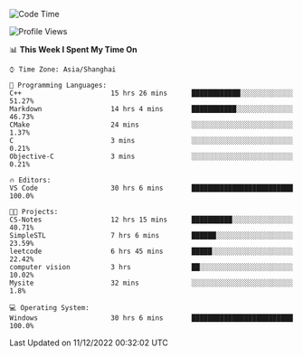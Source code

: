 <!--START_SECTION:waka-->
![Code Time](http://img.shields.io/badge/Code%20Time-445%20hrs%2050%20mins-blue)

![Profile Views](http://img.shields.io/badge/Profile%20Views-0-blue)

📊 **This Week I Spent My Time On** 

```text
⌚︎ Time Zone: Asia/Shanghai

💬 Programming Languages: 
C++                      15 hrs 26 mins      ████████████░░░░░░░░░░░░░   51.27% 
Markdown                 14 hrs 4 mins       ███████████░░░░░░░░░░░░░░   46.73% 
CMake                    24 mins             ░░░░░░░░░░░░░░░░░░░░░░░░░   1.37% 
C                        3 mins              ░░░░░░░░░░░░░░░░░░░░░░░░░   0.21% 
Objective-C              3 mins              ░░░░░░░░░░░░░░░░░░░░░░░░░   0.21%

🔥 Editors: 
VS Code                  30 hrs 6 mins       █████████████████████████   100.0%

🐱‍💻 Projects: 
CS-Notes                 12 hrs 15 mins      ██████████░░░░░░░░░░░░░░░   40.71% 
SimpleSTL                7 hrs 6 mins        ██████░░░░░░░░░░░░░░░░░░░   23.59% 
leetcode                 6 hrs 45 mins       █████░░░░░░░░░░░░░░░░░░░░   22.42% 
computer vision          3 hrs               ██░░░░░░░░░░░░░░░░░░░░░░░   10.02% 
Mysite                   32 mins             ░░░░░░░░░░░░░░░░░░░░░░░░░   1.8%

💻 Operating System: 
Windows                  30 hrs 6 mins       █████████████████████████   100.0%

```


 Last Updated on 11/12/2022 00:32:02 UTC
<!--END_SECTION:waka-->